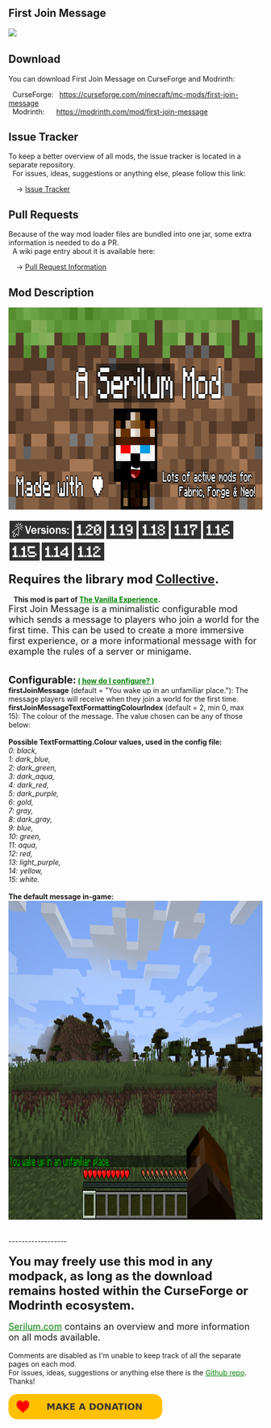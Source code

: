 <h2>First Join Message</h2>
<p><a href="https://github.com/Serilum/First-Join-Message"><img src="https://serilum.com/assets/data/logo/first-join-message.png"></a></p><h2>Download</h2>
<p>You can download First Join Message on CurseForge and Modrinth:</p><p>&nbsp;&nbsp;CurseForge: &nbsp;&nbsp;<a href="https://curseforge.com/minecraft/mc-mods/first-join-message">https://curseforge.com/minecraft/mc-mods/first-join-message</a><br>&nbsp;&nbsp;Modrinth: &nbsp;&nbsp;&nbsp;&nbsp;&nbsp;<a href="https://modrinth.com/mod/first-join-message">https://modrinth.com/mod/first-join-message</a></p>
<h2>Issue Tracker</h2>
<p>To keep a better overview of all mods, the issue tracker is located in a separate repository.<br>&nbsp;&nbsp;For issues, ideas, suggestions or anything else, please follow this link:</p>
<p>&nbsp;&nbsp;&nbsp;&nbsp;-> <a href="https://serilum.com/url/issue-tracker">Issue Tracker</a></p>
<h2>Pull Requests</h2>
<p>Because of the way mod loader files are bundled into one jar, some extra information is needed to do a PR.<br>&nbsp;&nbsp;A wiki page entry about it is available here:</p>
<p>&nbsp;&nbsp;&nbsp;&nbsp;-> <a href="https://serilum.com/url/pull-requests">Pull Request Information</a></p>
<h2>Mod Description</h2>
<p><a href="https://serilum.com/" rel="nofollow"><img src="https://github.com/Serilum/.cdn/blob/main/description/header/header.png" alt="" width="838" height="400"></a><br><br><a href="https://legacy.curseforge.com/minecraft/mc-mods/first-join-message/files"><img src="https://github.com/Serilum/.cdn/raw/main/description/versions/header.png"></a><a href="https://legacy.curseforge.com/minecraft/mc-mods/first-join-message/files/all?filter-status=1&filter-game-version=1738749986:75125" rel="nofollow"><img src="https://github.com/Serilum/.cdn/raw/main/description/versions/1_20.png"></a><a href="https://legacy.curseforge.com/minecraft/mc-mods/first-join-message/files/all?filter-status=1&filter-game-version=1738749986:73407" rel="nofollow"><img src="https://github.com/Serilum/.cdn/raw/main/description/versions/1_19.png"></a><a href="https://legacy.curseforge.com/minecraft/mc-mods/first-join-message/files/all?filter-status=1&filter-game-version=1738749986:73250" rel="nofollow"><img src="https://github.com/Serilum/.cdn/raw/main/description/versions/1_18.png"></a><a href="https://legacy.curseforge.com/minecraft/mc-mods/first-join-message/files/all?filter-status=1&filter-game-version=1738749986:73242" rel="nofollow"><img src="https://github.com/Serilum/.cdn/raw/main/description/versions/1_17.png"></a><a href="https://legacy.curseforge.com/minecraft/mc-mods/first-join-message/files/all?filter-status=1&filter-game-version=1738749986:70886" rel="nofollow"><img src="https://github.com/Serilum/.cdn/raw/main/description/versions/1_16.png"></a><a href="https://legacy.curseforge.com/minecraft/mc-mods/first-join-message/files/all?filter-status=1&filter-game-version=1738749986:68722" rel="nofollow"><img src="https://github.com/Serilum/.cdn/raw/main/description/versions/1_15.png"></a><a href="https://legacy.curseforge.com/minecraft/mc-mods/first-join-message/files/all?filter-status=1&filter-game-version=1738749986:64806" rel="nofollow"><img src="https://github.com/Serilum/.cdn/raw/main/description/versions/1_14.png"></a><a href="https://legacy.curseforge.com/minecraft/mc-mods/first-join-message/files/all?filter-status=1&filter-game-version=1738749986:628" rel="nofollow"><img src="https://github.com/Serilum/.cdn/raw/main/description/versions/1_12.png"></a><br><br><strong><span style="font-size:24px">Requires the library mod&nbsp;<a style="font-size:24px" href="https://www.curseforge.com/minecraft/mc-mods/collective" rel="nofollow">Collective</a>.</span></strong><strong>&nbsp;<br><br> &nbsp; &nbsp;This mod is part of <span style="color:#008000"><a style="color:#008000" href="https://curseforge.com/minecraft/modpacks/the-vanilla-experience" rel="nofollow">The Vanilla Experience</a></span>.</strong><br><span style="font-size:18px">First Join Message is a minimalistic configurable mod which sends a message to players who join a world for the first time. This can be used to create a more immersive first experience, or a more informational message with for example the rules of a server or minigame.</span><br><br><br><strong><span style="font-size:20px">Configurable:</span> <span style="color:#008000;font-size:14px"><a style="color:#008000" href="https://serilum.com/url/issue-trackerwiki/how-to-configure-mods" rel="nofollow">(&nbsp;how do I configure?&nbsp;)</a></span><br></strong><strong>firstJoinMessage</strong>&nbsp;(default = "You wake up in an unfamiliar place."): The message players will receive when they join a world for the first time.<br><strong>firstJoinMessageTextFormattingColourIndex</strong>&nbsp;(default = 2, min 0, max 15):&nbsp;The colour of the message. The value chosen can be any of those below:<br><br><span style="font-size:14px"><strong>Possible TextFormatting.Colour values, used in the config file:</strong></span><br><em>0: black,</em><br><em>1: dark_blue,</em><br><em>2: dark_green,</em><br><em>3: dark_aqua,</em><br><em>4: dark_red,</em><br><em>5: dark_purple,<br></em><em>6: gold, </em><br><em>7: gray, </em><br><em>8: dark_gray, </em><br><em>9: blue, </em><br><em>10: green, </em><br><em>11: aqua, </em><br><em>12: red, </em><br><em>13: light_purple, </em><br><em>14: yellow, </em><br><em>15: white.</em><br><br><strong>The default message in-game:<br><picture><img src="https://github.com/Serilum/.cdn/raw/main/projects/first-join-message/a.png" width="1142" height="631"></picture></strong></p>
<p><br>------------------<br><br><span style="font-size:24px"><strong>You may freely use this mod in any modpack, as long as the download remains hosted within the CurseForge or Modrinth ecosystem.</strong></span><br><br><span style="font-size:18px"><a style="font-size:18px;color:#008000" href="https://serilum.com/" rel="nofollow">Serilum.com</a> contains an overview and more information on all mods available.</span><br><br><span style="font-size:14px">Comments are disabled as I'm unable to keep track of all the separate pages on each mod.</span><span style="font-size:14px"><br>For issues, ideas, suggestions or anything else there is the&nbsp;<a style="font-size:14px;color:#008000" href="https://serilum.com/url/issue-tracker" rel="nofollow">Github repo</a>. Thanks!</span><span style="font-size:6px"><br><br></span><a href="https://ricksouth.com/donate" rel="nofollow"><img src="https://github.com/Serilum/.cdn/raw/main/description/shields/donation_rounded.svg" alt="" width="306" height="50"></a></p>